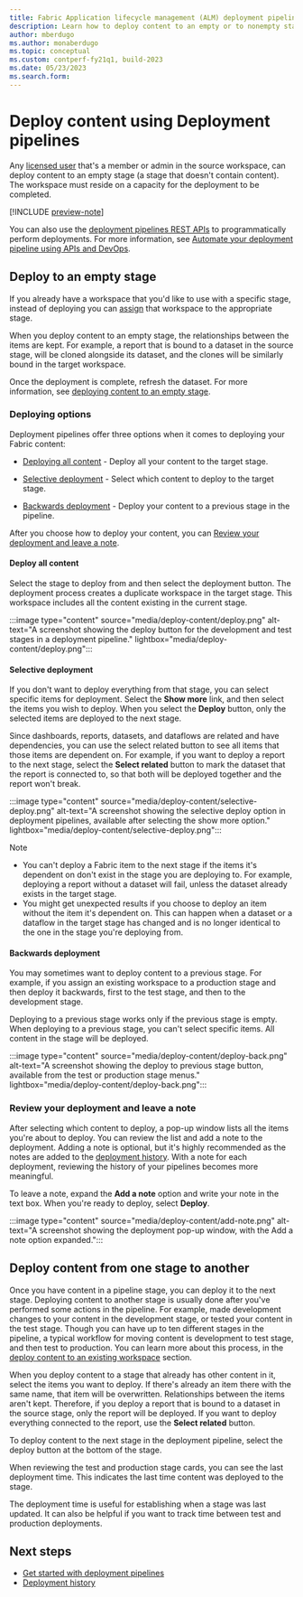 ```yaml
---
title: Fabric Application lifecycle management (ALM) deployment pipelines deploy content
description: Learn how to deploy content to an empty or to nonempty stage using the Fabric Application lifecycle management (ALM) deployment pipeline tool.
author: mberdugo
ms.author: monaberdugo
ms.topic: conceptual
ms.custom: contperf-fy21q1, build-2023
ms.date: 05/23/2023
ms.search.form: 
---
```


# Deploy content using Deployment pipelines

Any [licensed user](../../enterprise/licenses.md) that's a member or admin in the source workspace, can deploy content to an empty stage (a stage that doesn't contain content). The workspace must reside on a capacity for the deployment to be completed.

[!INCLUDE [preview-note](../../includes/preview-note.md)]

You can also use the [deployment pipelines REST APIs](/rest/api/power-bi/pipelines) to programmatically perform deployments. For more information, see [Automate your deployment pipeline using APIs and DevOps](pipeline-automation.md).

## Deploy to an empty stage

If you already have a workspace that you'd like to use with a specific stage, instead of deploying you can [assign](assign-pipeline.md) that workspace to the appropriate stage.

When you deploy content to an empty stage, the relationships between the items are kept. For example, a report that is bound to a dataset in the source stage, will be cloned alongside its dataset, and the clones will be similarly bound in the target workspace.

Once the deployment is complete, refresh the dataset. For more information, see [deploying content to an empty stage](understand-the-deployment-process.md#deploy-content-to-an-empty-stage).

### Deploying options

Deployment pipelines offer three options when it comes to deploying your Fabric content:

* [Deploying all content](#deploy-all-content) - Deploy all your content to the target stage.

* [Selective deployment](#selective-deployment) - Select which content to deploy to the target stage.

* [Backwards deployment](#backwards-deployment) - Deploy your content to a previous stage in the pipeline.

After you choose how to deploy your content, you can [Review your deployment and leave a note](#review-your-deployment-and-leave-a-note).

#### Deploy all content

Select the stage to deploy from and then select the deployment button. The deployment process creates a duplicate workspace in the target stage. This workspace includes all the content existing in the current stage.

:::image type="content" source="media/deploy-content/deploy.png" alt-text="A screenshot showing the deploy button for the development and test stages in a deployment pipeline." lightbox="media/deploy-content/deploy.png":::

#### Selective deployment

If you don't want to deploy everything from that stage, you can select specific items for deployment. Select the **Show more** link, and then select the items you wish to deploy. When you select the **Deploy** button, only the selected items are deployed to the next stage.

Since dashboards, reports, datasets, and dataflows are related and have dependencies, you can use the select related button to see all items that those items are dependent on. For example, if you want to deploy a report to the next stage, select the **Select related** button to mark the dataset that the report is connected to, so that both will be deployed together and the report won't break.

:::image type="content" source="media/deploy-content/selective-deploy.png" alt-text="A screenshot showing the selective deploy option in deployment pipelines, available after selecting the show more option." lightbox="media/deploy-content/selective-deploy.png":::

>[!NOTE]
>
> * You can't deploy a Fabric item to the next stage if the items it's dependent on don't exist in the stage you are deploying to. For example, deploying a report without a dataset will fail, unless the dataset already exists in the target stage.
> * You might get unexpected results if you choose to deploy an item without the item it's dependent on. This can happen when a dataset or a dataflow in the target stage has changed and is no longer identical to the one in the stage you're deploying from.

#### Backwards deployment

You may sometimes want to deploy content to a previous stage. For example, if you assign an existing workspace to a production stage and then deploy it backwards, first to the test stage, and then to the development stage.

Deploying to a previous stage works only if the previous stage is empty. When deploying to a previous stage, you can't select specific items. All content in the stage will be deployed.

:::image type="content" source="media/deploy-content/deploy-back.png" alt-text="A screenshot showing the deploy to previous stage button, available from the test or production stage menus." lightbox="media/deploy-content/deploy-back.png":::

### Review your deployment and leave a note

After selecting which content to deploy, a pop-up window lists all the items you're about to deploy. You can review the list and add a note to the deployment. Adding a note is optional, but it's highly recommended as the notes are added to the [deployment history](deployment-history.md). With a note for each deployment, reviewing the history of your pipelines becomes more meaningful.

To leave a note, expand the **Add a note** option and write your note in the text box. When you're ready to deploy, select **Deploy**.

:::image type="content" source="media/deploy-content/add-note.png" alt-text="A screenshot showing the deployment pop-up window, with the Add a note option expanded.":::

## Deploy content from one stage to another

Once you have content in a pipeline stage, you can deploy it to the next stage. Deploying content to another stage is usually done after you've performed some actions in the pipeline. For example, made development changes to your content in the development stage, or tested your content in the test stage. Though you can have up to ten different stages in the pipeline, a typical workflow for moving content is development to test stage, and then test to production. You can learn more about this process, in the [deploy content to an existing workspace](understand-the-deployment-process.md#deploy-content-to-an-existing-workspace) section.

When you deploy content to a stage that already has other content in it, select the items you want to deploy. If there's already an item there with the same name, that item will be overwritten. Relationships between the items aren't kept. Therefore, if you deploy a report that is bound to a dataset in the source stage, only the report will be deployed. If you want to deploy everything connected to the report, use the **Select related** button.

To deploy content to the next stage in the deployment pipeline, select the deploy button at the bottom of the stage.

When reviewing the test and production stage cards, you can see the last deployment time. This indicates the last time content was deployed to the stage.

The deployment time is useful for establishing when a stage was last updated. It can also be helpful if you want to track time between test and production deployments.

## Next steps

* [Get started with deployment pipelines](get-started-with-deployment-pipelines.md)
* [Deployment history](deployment-history.md)
